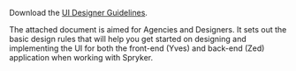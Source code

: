 Download the [UI Designer Guidelines](https://cdn.document360.io/9fafa0d5-d76f-40c5-8b02-ab9515d3e879/Images/Documentation/designer_guidelines%281%29.pdf).

The attached document is aimed for Agencies and Designers. It sets out the basic design rules that will help you get started on designing and implementing the UI for both the front-end (Yves) and back-end (Zed) application when working with Spryker.